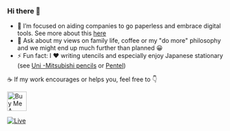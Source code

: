 ### Hi there 👋

- 🔭 I’m focused on aiding companies to go paperless and embrace digital tools. See more about this [here](https://asw.ro/)
- 💬 Ask about my views on family life, coffee or my "do more" philosophy and we might end up much further than planned 😀
- ⚡ Fun fact: I ❤️ writing utencils and especially enjoy Japanese stationary (see [Uni -Mitsubishi pencils](https://www.uniball.com/home/index.html) or [Pentel](http://www.pentelworld.com/))

☕ If my work encourages or helps you, feel free to 👇

<a href="https://buymeacoffee.com/ochis">
  <img src="https://github.com/user-attachments/assets/6d7f20ad-82df-4d38-aeed-73cdcd1f0e38" alt="Buy Me A Coffee" height="45">
</a>


[![Live](https://img.shields.io/badge/Vezi_👉-ovidiuchis.github.io-brightgreen?style=for-the-badge)](https://ovidiuchis.github.io/)
